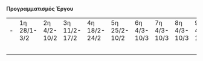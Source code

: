 <b>Προγραμματισμός Έργου</b>
<table>
<tr>
<td>-</td>
<td>1η</br>28/1-3/2</td>
<td>2η</br>4/2-10/2</td>
<td>3η</br>11/2-17/2</td>
<td>4η</br>18/2-24/2</td>
<td>5η</br>25/2-10/2</td>
<td>6η</br>4/3-10/3</td>
<td>7η</br>4/3-10/3</td>
<td>8η</br>4/3-10/3</td>
<td>9η</br>4/3-10/3</td>
<td>10η</br>4/4-10/4</td>
<td>11η</br>4/4-10/4</td>
<td>12η</br>4/4-10/4</td>
<td>13η</br>4/4-10/4</td>
</tr>
<tr>
<td></td>
<td></td>
<td></td>
<td></td>
<td></td>
<td></td>
<td></td>
<td></td>
<td></td>
<td></td>
<td></td>
<td></td>
<td></td>
<td></td>
</tr>
<tr>
<td></td>
<td></td>
<td></td>
<td></td>
<td></td>
<td></td>
<td></td>
<td></td>
<td></td>
<td></td>
<td></td>
<td></td>
<td></td>
<td></td>
</tr>
<tr>
<td></td>
<td></td>
<td></td>
<td></td>
<td></td>
<td></td>
<td></td>
<td></td>
<td></td>
<td></td>
<td></td>
<td></td>
<td></td>
<td></td>
</tr>
<tr>
<td></td>
<td></td>
<td></td>
<td></td>
<td></td>
<td></td>
<td></td>
<td></td>
<td></td>
<td></td>
<td></td>
<td></td>
<td></td>
<td></td>
</tr>
<tr>
<td></td>
<td></td>
<td></td>
<td></td>
<td></td>
<td></td>
<td></td>
<td></td>
<td></td>
<td></td>
<td></td>
<td></td>
<td></td>
<td></td>
</tr>
</table>
